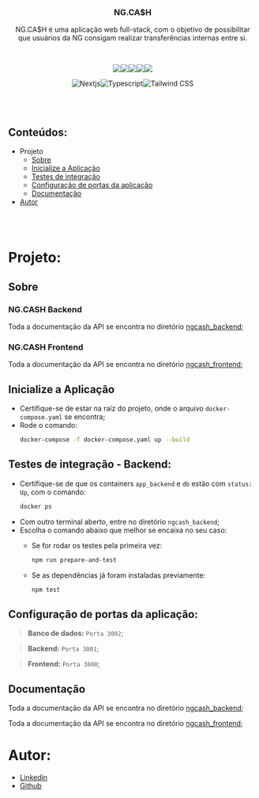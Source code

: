 <br />
<div align="center">
  <h3 align="center">NG.CA$H</h3>
  <p align="center">
    NG.CA$H é uma aplicação web full-stack, com o objetivo de possibilitar que usuários da NG consigam realizar transferências internas entre si.
  </p>
  <br />
  <p><img src="https://camo.githubusercontent.com/a1eae878fdd3d1c1b687992ca74e5cac85f4b68e60a6efaa7bc8dc9883b71229/68747470733a2f2f696d672e736869656c64732e696f2f62616467652f4e6f64652e6a732d3333393933333f7374796c653d666f722d7468652d6261646765266c6f676f3d6e6f6465646f746a73266c6f676f436f6c6f723d7768697465" /><img src="https://camo.githubusercontent.com/0ed8c0157d26ec3dc9806b78077d3f44358b7df649fa9a8a7cedaff07af291d6/68747470733a2f2f696d672e736869656c64732e696f2f62616467652f747970657363726970742d3135373242363f7374796c653d666f722d7468652d6261646765266c6f676f3d54797065736372697074266c6f676f436f6c6f723d7768697465" /><img src="https://camo.githubusercontent.com/7f73136d92799b19be179d1ed87b461120c35ed917c7d5ab59a7606209da7bd3/68747470733a2f2f696d672e736869656c64732e696f2f62616467652f457870726573732e6a732d3030303030303f7374796c653d666f722d7468652d6261646765266c6f676f3d65787072657373266c6f676f436f6c6f723d7768697465" /><img src="https://camo.githubusercontent.com/6c50eb6f911b1bcb4c0b790fb5e908bf896c525685839fa802c41349dcd1c8bf/68747470733a2f2f696d672e736869656c64732e696f2f62616467652f53657175656c697a652d3532423045373f7374796c653d666f722d7468652d6261646765266c6f676f3d53657175656c697a65266c6f676f436f6c6f723d7768697465" /><img src="https://camo.githubusercontent.com/3533d3ac5e34afefc4d1c00c5bfd94f88324ee4a5e93ee60386571de5ed67062/68747470733a2f2f696d672e736869656c64732e696f2f62616467652f504f535447524553514c2d3333363739312e7376673f7374796c653d666f722d7468652d6261646765266c6f676f3d506f737467726553514c266c6f676f436f6c6f723d7768697465" /></p>

  <p><img src="https://img.shields.io/badge/next.js-000000?style=for-the-badge&logo=nextdotjs&logoColor=white" alt="Nextjs"><img src="https://img.shields.io/badge/TypeScript-007ACC?style=for-the-badge&logo=typescript&logoColor=white" alt="Typescript"><img src="https://img.shields.io/badge/Tailwind_CSS-38B2AC?style=for-the-badge&logo=tailwind-css&logoColor=white" alt="Tailwind CSS"></p>
</div>
<br />
<br />

## Conteúdos:

- Projeto
  - [Sobre](#sobre)
  - [Inicialize a Aplicação](#inicialize-a-aplicação)
  - [Testes de integração](#testes-de-integração---backend)
  - [Configuração de portas da aplicação](#configuração-de-portas-da-aplicação)
  - [Documentação](#documentação)
- [Autor](#autor)

<br />
<br />

# Projeto:

## Sobre

### NG.CASH Backend
Toda a documentação da API se encontra no diretório [ngcash_backend](app/ngcash_backend/README.md);

### NG.CASH Frontend
Toda a documentação da API se encontra no diretório [ngcash_frontend](app/ngcash_frontend/README.md);

## Inicialize a Aplicação

- Certifique-se de estar na raíz do projeto, onde o arquivo `docker-compose.yaml` se encontra;
- Rode o comando:
  ```bash
  docker-compose -f docker-compose.yaml up --build
  ```

## Testes de integração - Backend:
- Certifique-se de que os containers `app_backend` e `db` estão com `status: Up`, com o comando:
  ```bash
  docker ps
  ```
- Com outro terminal aberto, entre no diretório `ngcash_backend`;
- Escolha o comando abaixo que melhor se encaixa no seu caso:
  - Se for rodar os testes pela primeira vez:

    ```bash
    npm run prepare-and-test
    ```

  - Se as dependências já foram instaladas previamente:

    ```bash
    npm test
    ```

## Configuração de portas da aplicação:

> **Banco de dados:** `Porta 3002`;

> **Backend:** `Porta 3001`;

> **Frontend:** `Porta 3000`;

## Documentação

Toda a documentação da API se encontra no diretório [ngcash_backend](app/ngcash_backend/README.md);

Toda a documentação da API se encontra no diretório [ngcash_frontend](app/ngcash_frontend/README.md);

# Autor:
- [Linkedin](https://www.linkedin.com/in/fernandaacarvalho/)
- [Github](https://github.com/Fernanda9421)